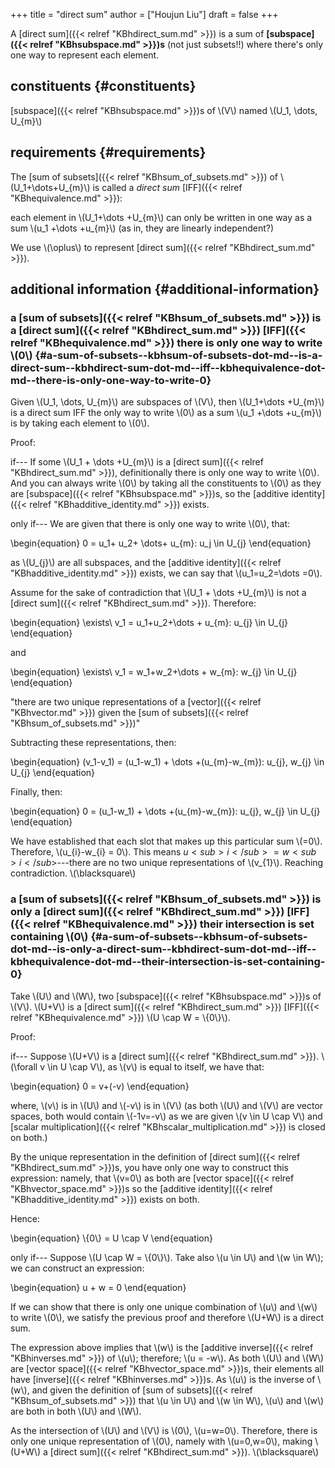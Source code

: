 +++
title = "direct sum"
author = ["Houjun Liu"]
draft = false
+++

A [direct sum]({{< relref "KBhdirect_sum.md" >}}) is a sum of ****[subspace]({{< relref "KBhsubspace.md" >}})s**** (not just subsets!!) where there's only one way to represent each element.


## constituents {#constituents}

[subspace]({{< relref "KBhsubspace.md" >}})s of \\(V\\) named \\(U\_1, \dots, U\_{m}\\)


## requirements {#requirements}

The [sum of subsets]({{< relref "KBhsum_of_subsets.md" >}}) of \\(U\_1+\dots+U\_{m}\\) is called a _direct sum_ [IFF]({{< relref "KBhequivalence.md" >}}):

each element in \\(U\_1+\dots +U\_{m}\\) can only be written in one way as a sum \\(u\_1 +\dots +u\_{m}\\) (as in, they are linearly independent?)

We use \\(\oplus\\) to represent [direct sum]({{< relref "KBhdirect_sum.md" >}}).


## additional information {#additional-information}


### a [sum of subsets]({{< relref "KBhsum_of_subsets.md" >}}) is a [direct sum]({{< relref "KBhdirect_sum.md" >}}) [IFF]({{< relref "KBhequivalence.md" >}}) there is only one way to write \\(0\\) {#a-sum-of-subsets--kbhsum-of-subsets-dot-md--is-a-direct-sum--kbhdirect-sum-dot-md--iff--kbhequivalence-dot-md--there-is-only-one-way-to-write-0}

Given \\(U\_1, \dots, U\_{m}\\) are subspaces of \\(V\\), then \\(U\_1+\dots +U\_{m}\\) is a direct sum IFF the only way to write \\(0\\) as a sum \\(u\_1 +\dots +u\_{m}\\) is by taking each element to \\(0\\).

Proof:

if---
If some \\(U\_1 + \dots +U\_{m}\\) is a [direct sum]({{< relref "KBhdirect_sum.md" >}}), definitionally there is only one way to write \\(0\\). And you can always write \\(0\\) by taking all the constituents to \\(0\\) as they are [subspace]({{< relref "KBhsubspace.md" >}})s, so the [additive identity]({{< relref "KBhadditive_identity.md" >}}) exists.

only if---
We are given that there is only one way to write \\(0\\), that:

\begin{equation}
0 = u\_1+ u\_2+ \dots+ u\_{m}: u\_j \in U\_{j}
\end{equation}

as \\(U\_{j}\\) are all subspaces, and the [additive identity]({{< relref "KBhadditive_identity.md" >}}) exists, we can say that \\(u\_1=u\_2=\dots =0\\).

Assume for the sake of contradiction that \\(U\_1 + \dots +U\_{m}\\) is not a [direct sum]({{< relref "KBhdirect_sum.md" >}}). Therefore:

\begin{equation}
\exists\ v\_1 = u\_1+u\_2+\dots + u\_{m}: u\_{j} \in U\_{j}
\end{equation}

and

\begin{equation}
\exists\ v\_1 = w\_1+w\_2+\dots + w\_{m}: w\_{j} \in U\_{j}
\end{equation}

"there are two unique representations of a [vector]({{< relref "KBhvector.md" >}}) given the [sum of subsets]({{< relref "KBhsum_of_subsets.md" >}})"

Subtracting these representations, then:

\begin{equation}
(v\_1-v\_1) = (u\_1-w\_1) + \dots +(u\_{m}-w\_{m}): u\_{j}, w\_{j} \in U\_{j}
\end{equation}

Finally, then:

\begin{equation}
0 = (u\_1-w\_1) + \dots +(u\_{m}-w\_{m}): u\_{j}, w\_{j} \in U\_{j}
\end{equation}

We have established that each slot that makes up this particular sum \\(=0\\). Therefore, \\(u\_{i}-w\_{i} = 0\\). This means $u<sub>i</sub>=w<sub>i</sub>$---there are no two unique representations of \\(v\_{1}\\). Reaching contradiction. \\(\blacksquare\\)


### a [sum of subsets]({{< relref "KBhsum_of_subsets.md" >}}) is only a [direct sum]({{< relref "KBhdirect_sum.md" >}}) [IFF]({{< relref "KBhequivalence.md" >}}) their intersection is set containing \\(0\\) {#a-sum-of-subsets--kbhsum-of-subsets-dot-md--is-only-a-direct-sum--kbhdirect-sum-dot-md--iff--kbhequivalence-dot-md--their-intersection-is-set-containing-0}

Take \\(U\\) and \\(W\\), two [subspace]({{< relref "KBhsubspace.md" >}})s  of \\(V\\). \\(U+V\\) is a [direct sum]({{< relref "KBhdirect_sum.md" >}}) [IFF]({{< relref "KBhequivalence.md" >}}) \\(U \cap W = \\{0\\}\\).

Proof:

if---
Suppose \\(U+V\\) is a [direct sum]({{< relref "KBhdirect_sum.md" >}}). \\(\forall v \in U \cap V\\), as \\(v\\) is equal to itself, we have that:

\begin{equation}
0 = v+(-v)
\end{equation}

where, \\(v\\) is in \\(U\\) and \\(-v\\) is in \\(V\\) (as both \\(U\\) and \\(V\\) are vector spaces, both would contain \\(-1v=-v\\) as we are given \\(v \in U \cap V\\) and [scalar multiplication]({{< relref "KBhscalar_multiplication.md" >}}) is closed on both.)

By the unique representation in the definition of [direct sum]({{< relref "KBhdirect_sum.md" >}})s, you have only one way to construct this expression: namely, that \\(v=0\\) as both are [vector space]({{< relref "KBhvector_space.md" >}})s so the [additive identity]({{< relref "KBhadditive_identity.md" >}}) exists on both.

Hence:

\begin{equation}
\\{0\\} = U \cap V
\end{equation}

only if---
Suppose \\(U \cap W = \\{0\\}\\). Take also \\(u \in U\\) and \\(w \in W\\); we can construct an expression:

\begin{equation}
u + w = 0
\end{equation}

If we can show that there is only one unique combination of \\(u\\) and \\(w\\) to write \\(0\\), we satisfy the previous proof and therefore \\(U+W\\) is a direct sum.

The expression above implies that \\(w\\) is the [additive inverse]({{< relref "KBhinverses.md" >}}) of \\(u\\); therefore; \\(u = -w\\). As both \\(U\\) and \\(W\\) are [vector space]({{< relref "KBhvector_space.md" >}})s, their elements all have [inverse]({{< relref "KBhinverses.md" >}})s. As \\(u\\) is the inverse of \\(w\\), and given the definition of [sum of subsets]({{< relref "KBhsum_of_subsets.md" >}}) that \\(u \in U\\) and \\(w \in W\\), \\(u\\) and \\(w\\) are both in both \\(U\\) and \\(W\\).

As the intersection of \\(U\\) and \\(V\\) is \\(0\\), \\(u=w=0\\). Therefore, there is only one unique representation of \\(0\\), namely with \\(u=0,w=0\\), making \\(U+W\\) a [direct sum]({{< relref "KBhdirect_sum.md" >}}). \\(\blacksquare\\)